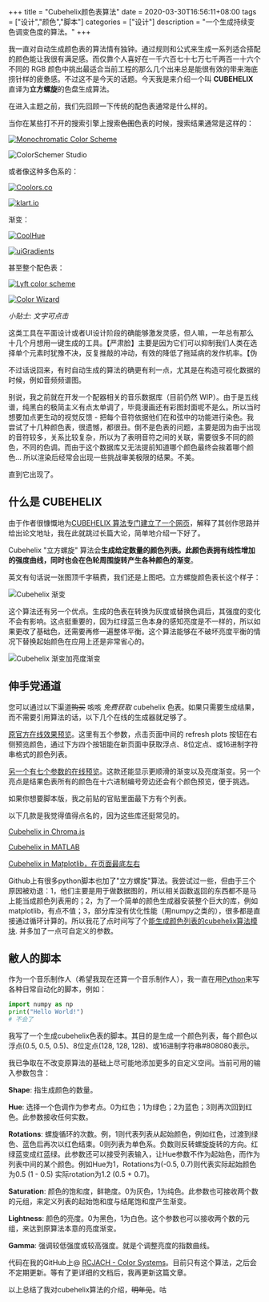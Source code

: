 +++
title = "Cubehelix颜色表算法"
date = 2020-03-30T16:56:11+08:00
tags = ["设计","颜色","脚本"]
categories = ["设计"]
description = "一个生成持续变色调变色度的算法。"
+++


我一直对自动生成颜色表的算法情有独钟。通过规则和公式来生成一系列适合搭配的颜色能让我很有满足感。而仅靠个人喜好在一千六百七十七万七千两百一十六个不同的 RGB 颜色中挑出最适合当前工程的那么几个出来总是能很有效的带来海底捞针样的疲惫感。不过这不是今天的话题。今天我是来介绍一个叫 **CUBEHELIX** 直译为**立方螺旋**的色盘生成算法。

在进入主题之前，我们先回顾一下传统的配色表通常是什么样的。

当你在某些打不开的搜索引擎上搜索~~色图~~色表的时候，搜索结果通常是这样的：

[![Monochromatic Color Scheme](https://github.com/RCJacH/BlogImages/raw/master/design/color/cubehelix/monochromatic-color-palette.jpg)](https://paletton.com)

![ColorSchemer Studio](https://github.com/RCJacH/BlogImages/raw/master/design/color/cubehelix/colorschemer-studio.jpg)

或者像这种多色系的：

[![Coolors.co](https://github.com/RCJacH/BlogImages/raw/master/design/color/cubehelix/coolors-co.jpg)](https://coolors.co)

[![klart.io](https://github.com/RCJacH/BlogImages/raw/master/design/color/cubehelix/klart-io.jpg)](https://klart.io/colors)

渐变：

[![CoolHue](https://github.com/RCJacH/BlogImages/raw/master/design/color/cubehelix/coolhue.jpg)](https://webkul.github.io/coolhue/)

[![uiGradients](https://github.com/RCJacH/BlogImages/raw/master/design/color/cubehelix/uigradients.jpg)](https://uigradients.com/)

甚至整个配色表：

[![Lyft color scheme](https://github.com/RCJacH/BlogImages/raw/master/design/color/cubehelix/lyft-color-map.jpg)](https://design.lyft.com/re-approaching-color-9e604ba22c88)

[![Color Wizard](https://github.com/RCJacH/BlogImages/raw/master/design/color/cubehelix/color-wizard.jpg)](https://hypejunction.github.io/color-wizard/)

*小贴士: 文字可点击*

这类工具在平面设计或者UI设计阶段的确能够激发灵感，但人嘛，一年总有那么十几个月想用一键生成的工具。【严肃脸】主要是因为它们可以抑制我们人类在选择单个元素时犹豫不决，反复推敲的冲动，有效的降低了拖延病的发作机率。【伪

不过话说回来，有时自动生成的算法的确更有利一点，尤其是在构造可视化数据的时候，例如音频频谱图。

别说，我之前就在开发一个配器相关的音乐数据库（目前仍然 WIP）。由于是五线谱，纯黑白的极简主义有点太单调了，毕竟漫画还有彩图封面呢不是么。所以当时想要加点更生动的视觉反馈 - 把每个音符依据他们在和弦中的功能进行染色。我尝试了十几种颜色表，很遗憾，都很丑。倒不是色表的问题，主要是因为由于出现的音符较多，关系比较复杂，所以为了表明音符之间的关联，需要很多不同的颜色，不同的色调。而由于这个数据库又无法提前知道哪个颜色最终会挨着哪个颜色... 所以渲染后经常会出现一些挑战审美极限的结果。不美。

直到它出现了。

## 什么是 CUBEHELIX

由于作者很慷慨地为[CUBEHELIX 算法专门建立了一个网页](www.mrao.cam.ac.uk/~dag/CUBEHELIX/)，解释了其创作思路并给出论文地址，我在此就跳过长篇大论，简单地介绍一下好了。

Cubehelix "立方螺旋" 算法会**生成给定数量的颜色列表。此颜色表拥有线性增加的强度曲线，同时也会在色轮周围旋转产生各种颜色的渐变**。

英文有句话说一张图顶千字稿费，我们还是上图吧。立方螺旋颜色表长这个样子：

![Cubehelix 渐变](https://github.com/RCJacH/BlogImages/raw/master/design/color/cubehelix/cubehelix.jpg)

这个算法还有另一个优点。生成的色表在转换为灰度或替换色调后，其强度的变化不会有影响。这点挺重要的，因为红绿蓝三色本身的感知亮度是不一样的，所以如果更改了基础色，还需要再修一遍整体平衡。这个算法能够在不破坏亮度平衡的情况下替换起始颜色在应用上还是非常省心的。

![Cubehelix 渐变加亮度渐变](https://github.com/RCJacH/BlogImages/raw/master/design/color/cubehelix/cubehelix-luminance.jpg)


## 伸手党通道

您可以通过以下渠道~~购买~~ 咳咳 *免费获取* cubehelix 色表。如果只需要生成结果，而不需要引用算法的话，以下几个在线的生成器就足够了。

[原官方在线效果预览](http://www.mrao.cam.ac.uk/~dag/CUBEHELIX/cubetry.html)。这里有五个参数，点击页面中间的 refresh plots 按钮在右侧预览颜色，通过下方四个按钮能在新页面中获取浮点、8位定点、或16进制字符串格式的颜色列表。

[另一个有七个参数的在线预览](http://davidjohnstone.net/pages/cubehelix-gradient-picker)。这款还能显示更顺滑的渐变以及亮度渐变。另一个亮点是结果色表所有的颜色在十六进制编号旁边还会有个颜色预览，便于挑选。

如果你想要脚本版，我之前贴的官贴里面最下方有个列表。

以下几款是我觉得值得点名的，因为这些库还挺常见的。

[Cubehelix in Chroma.js](https://gka.github.io/chroma.js/#cubehelix)

[Cubehelix in MATLAB](https://www.mathworks.com/matlabcentral/fileexchange/43700-cubehelix-colormap-generator-beautiful-and-versatile)

[Cubehelix in Matplotlib，在页面最底左右](https://matplotlib.org/gallery/color/colormap_reference.html?highlight=cubehelix)

Github上有很多python脚本也加了"立方螺旋"算法。我尝试过一些，但由于三个原因被劝退：1，他们主要是用于做数据图的，所以相关函数返回的东西都不是马上能当成颜色列表用的；2，为了一个简单的颜色生成器安装整个巨大的库，例如matplotlib，有点不值；3，部分库没有优化性能（用numpy之类的），很多都是直接通过循环计算的。所以我花了点时间写了个[能生成颜色列表的cubehelix算法模块](https://github.com/RCJacH/color_systems.git). 并多加了一点可自定义的参数。

## 敝人的脚本

作为一个音乐制作人（希望我现在还算一个音乐制作人），我一直在用[Python](https://www.python.org/)来写各种日常自动化的脚本，例如：

```python
import numpy as np
print("Hello World!")
# 不会了
```

我写了一个生成cubehelix色表的脚本。其目的是生成一个颜色列表，每个颜色以浮点(0.5, 0.5, 0.5)、8位定点(128, 128, 128)、或16进制字符串#808080表示。

我已争取在不改变原算法的基础上尽可能地添加更多的自定义空间。当前可用的输入参数包含：

**Shape**: 指生成颜色的数量。

**Hue**: 选择一个色调作为参考点。0为红色；1为绿色；2为蓝色；3则再次回到红色。此参数接收任何实数。

**Rotations**: 螺旋循环的次数。例，1则代表列表从起始颜色，例如红色，过渡到绿色、蓝色后再次以红色结束。0则列表为单色系。负数则反转螺旋旋转的方向。红绿蓝变成红蓝绿。此参数还可以接受列表输入，让Hue参数不作为起始色，而作为列表中间的某个颜色。例如Hue为1，Rotations为(-0.5, 0.7)则代表实际起始颜色为0.5 (1 - 0.5) 实际rotation为1.2 (0.5 + 0.7)。

**Saturation**: 颜色的饱和度，鲜艳度。0为灰色，1为纯色。此参数也可接收两个数的元组，来定义列表的起始饱和度与结尾饱和度产生渐变。

**Lightness**: 颜色的亮度。0为黑色，1为白色。这个参数也可以接收两个数的元组，来达到原算法本意的亮度渐变。

**Gamma**: 强调较低强度或较高强度。就是个调整亮度的指数曲线。


代码在我的GitHub上@ [RCJACH - Color Systems](https://github.com/RCJacH/color_systems.git)。目前只有这个算法，之后会不定期更新。等有了更详细的文档后，我再更新这篇文章。

以上总结了我对cubehelix算法的介绍，~~明年见~~。咕
